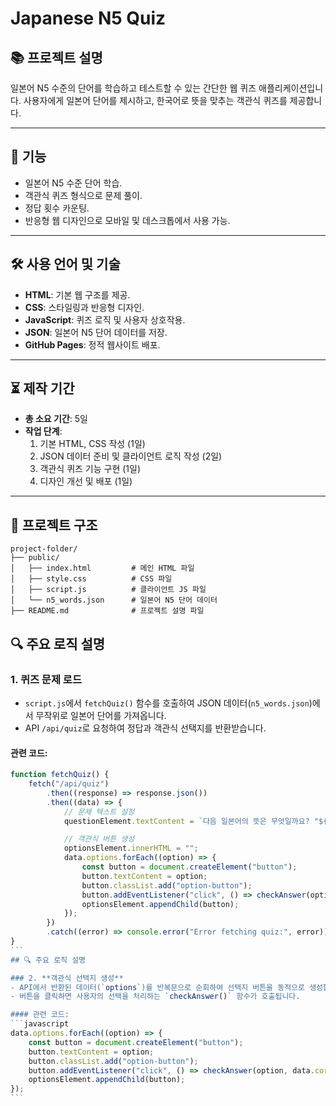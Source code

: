 # Japanese N5 Quiz

## 📚 프로젝트 설명

일본어 N5 수준의 단어를 학습하고 테스트할 수 있는 간단한 웹 퀴즈 애플리케이션입니다. 사용자에게 일본어 단어를 제시하고, 한국어로 뜻을 맞추는 객관식 퀴즈를 제공합니다.

---

## 🌟 기능

- 일본어 N5 수준 단어 학습.
- 객관식 퀴즈 형식으로 문제 풀이.
- 정답 횟수 카운팅.
- 반응형 웹 디자인으로 모바일 및 데스크톱에서 사용 가능.

---

## 🛠 사용 언어 및 기술

- **HTML**: 기본 웹 구조를 제공.
- **CSS**: 스타일링과 반응형 디자인.
- **JavaScript**: 퀴즈 로직 및 사용자 상호작용.
- **JSON**: 일본어 N5 단어 데이터를 저장.
- **GitHub Pages**: 정적 웹사이트 배포.

---

## ⏳ 제작 기간

- **총 소요 기간**: 5일
- **작업 단계**:
  1. 기본 HTML, CSS 작성 (1일)
  2. JSON 데이터 준비 및 클라이언트 로직 작성 (2일)
  3. 객관식 퀴즈 기능 구현 (1일)
  4. 디자인 개선 및 배포 (1일)

---

## 📂 프로젝트 구조

```plaintext
project-folder/
├── public/
│   ├── index.html         # 메인 HTML 파일
│   ├── style.css          # CSS 파일
│   ├── script.js          # 클라이언트 JS 파일
│   └── n5_words.json      # 일본어 N5 단어 데이터
├── README.md              # 프로젝트 설명 파일
```

## 🔍 주요 로직 설명

### 1. **퀴즈 문제 로드**

- `script.js`에서 `fetchQuiz()` 함수를 호출하여 JSON 데이터(`n5_words.json`)에서 무작위로 일본어 단어를 가져옵니다.
- API `/api/quiz`로 요청하여 정답과 객관식 선택지를 반환받습니다.

#### 관련 코드:

````javascript
function fetchQuiz() {
    fetch("/api/quiz")
        .then((response) => response.json())
        .then((data) => {
            // 문제 텍스트 설정
            questionElement.textContent = `다음 일본어의 뜻은 무엇일까요? "${data.question}"`;

            // 객관식 버튼 생성
            optionsElement.innerHTML = "";
            data.options.forEach((option) => {
                const button = document.createElement("button");
                button.textContent = option;
                button.classList.add("option-button");
                button.addEventListener("click", () => checkAnswer(option, data.correctAnswer));
                optionsElement.appendChild(button);
            });
        })
        .catch((error) => console.error("Error fetching quiz:", error));
}
```
## 🔍 주요 로직 설명

### 2. **객관식 선택지 생성**
- API에서 반환된 데이터(`options`)를 반복문으로 순회하여 선택지 버튼을 동적으로 생성합니다.
- 버튼을 클릭하면 사용자의 선택을 처리하는 `checkAnswer()` 함수가 호출됩니다.

#### 관련 코드:
```javascript
data.options.forEach((option) => {
    const button = document.createElement("button");
    button.textContent = option;
    button.classList.add("option-button");
    button.addEventListener("click", () => checkAnswer(option, data.correctAnswer));
    optionsElement.appendChild(button);
});
```
````
